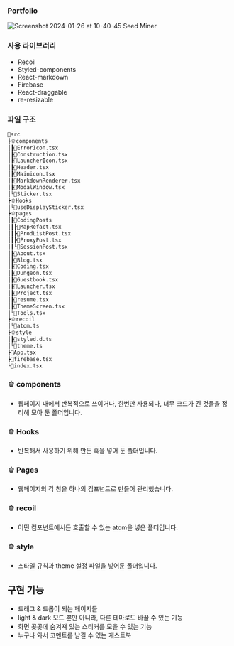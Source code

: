 ### Portfolio

<!-- [![Notion](/coconut/images/notion.png)](https://respected-honey-7eb.notion.site/Getting-Started-77fd5f68dd0248818cf654362471fcb2) -->

![Screenshot 2024-01-26 at 10-40-45 Seed Miner](https://github.com/HamsterStudent/Portfolio/assets/60914441/5a7c5133-026f-4d47-affa-e4d4700b81a7)


### 사용 라이브러리

- Recoil
- Styled-components
- React-markdown
- Firebase
- React-draggable
- re-resizable

### 파일 구조

```bash
🥗src
┣🫑components
┃┣🌱ErrorIcon.tsx
┃┣🌱Construction.tsx
┃┣🌱LauncherIcon.tsx
┃┣🌱Header.tsx
┃┣🌱Mainicon.tsx
┃┣🌱MarkdownRenderer.tsx
┃┣🌱ModalWindow.tsx
┃└🌱Sticker.tsx
┣🫑Hooks
┃└🌱useDisplaySticker.tsx
┣🫑pages
┃┣🥬CodingPosts
┃┃┣🌱MapRefact.tsx
┃┃┣🌱ProdListPost.tsx
┃┃┣🌱ProxyPost.tsx
┃┃└🌱SessionPost.tsx
┃┣🌱About.tsx
┃┣🌱Blog.tsx
┃┣🌱Coding.tsx
┃┣🌱Dungeon.tsx
┃┣🌱Guestbook.tsx
┃┣🌱Launcher.tsx
┃┣🌱Project.tsx
┃┣🌱resume.tsx
┃┣🌱ThemeScreen.tsx
┃└🌱Tools.tsx
┣🫑recoil
┃└🌱atom.ts
┣🫑style
┃┣🌱styled.d.ts
┃└🌱theme.ts
┣🌱App.tsx
┣🌱firebase.tsx
└🌱index.tsx
```

### 🫑 components

- 웹페이지 내에서 반복적으로 쓰이거나, 한번만 사용되나, 너무 코드가 긴 것들을 정리해 모아 둔 폴더입니다.

### 🫑 Hooks

- 반복해서 사용하기 위해 만든 훅을 넣어 둔 폴더입니다.

### 🫑 Pages

- 웹페이지의 각 창을 하나의 컴포넌트로 만들어 관리했습니다.

### 🫑 recoil

- 어떤 컴포넌트에서든 호출할 수 있는 atom을 넣은 폴더입니다.

### 🫑 style

- 스타일 규칙과 theme 설정 파일을 넣어둔 폴더입니다.

## 구현 기능

- 드래그 & 드롭이 되는 페이지들
- light & dark 모드 뿐만 아니라, 다른 테마로도 바꿀 수 있는 기능
- 화면 곳곳에 숨겨져 있는 스티커를 모을 수 있는 기능
- 누구나 와서 코멘트를 남길 수 있는 게스트북
